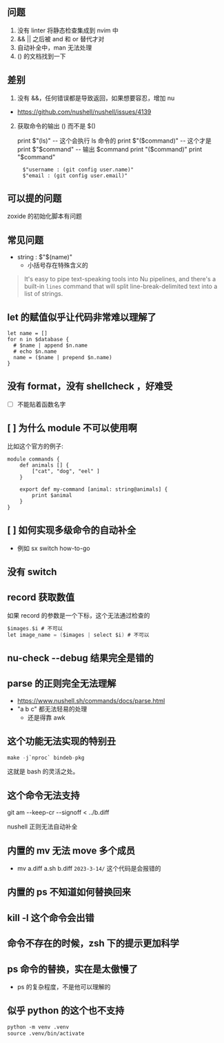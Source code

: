 ## 问题
1. 没有 linter 将静态检查集成到 nvim 中
2. && || 之后被 and 和 or 替代才对
3. 自动补全中，man 无法处理
4. () 的文档找到一下

## 差别
1. 没有 &&，任何错误都是导致返回，如果想要容忍，增加 nu
  - https://github.com/nushell/nushell/issues/4139
2. 获取命令的输出 () 而不是 $()

	print $"(ls)" -- 这个会执行 ls 命令的
	print $"($command)" -- 这个才是
	print $"$command" -- 输出 $command
	print "($command)"
	print "$command"

```nu
	 $"username : (git config user.name)"
	 $"email : (git config user.email)"
```

## 可以提的问题
zoxide 的初始化脚本有问题

## 常见问题
- string : $"$(name)"
  - 小括号存在特殊含义的

> It's easy to pipe text-speaking tools into Nu pipelines, and there's a built-in `lines` command that will split line-break-delimited text into a list of strings.

## let 的赋值似乎让代码非常难以理解了

```nu
let name = []
for n in $database {
  # $name | append $n.name
  # echo $n.name
  name = ($name | prepend $n.name)
}
```

## 没有 format，没有 shellcheck ，好难受
- [ ] 不能贴着函数名字

## [ ] 为什么 module 不可以使用啊
比如这个官方的例子:
```nu
module commands {
    def animals [] {
        ["cat", "dog", "eel" ]
    }

    export def my-command [animal: string@animals] {
        print $animal
    }
}
```

## [ ]  如何实现多级命令的自动补全
- 例如 sx switch how-to-go

## 没有 switch

## record 获取数值
如果 record 的参数是一个下标，这个无法通过检查的
```c
$images.$i # 不可以
let image_name = ($images | select $i) # 不可以
```
## nu-check --debug 结果完全是错的

## parse 的正则完全无法理解
- https://www.nushell.sh/commands/docs/parse.html
- "a  b           c" 都无法轻易的处理
  - 还是得靠 awk


## 这个功能无法实现的特别丑
```c
make -j`nproc` bindeb-pkg
```
这就是 bash 的灵活之处。

## 这个命令无法支持

git am --keep-cr --signoff < ../b.diff

nushell 正则无法自动补全

## 内置的 mv 无法 move 多个成员
- mv a.diff a.sh b.diff `2023-3-14/` 这个代码是会报错的

## 内置的 ps 不知道如何替换回来

## kill -l 这个命令会出错

## 命令不存在的时候，zsh 下的提示更加科学

## ps 命令的替换，实在是太傲慢了
- ps 的复杂程度，不是他可以理解的

## 似乎 python 的这个也不支持

```txt
python -m venv .venv
source .venv/bin/activate
```
